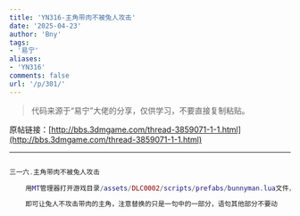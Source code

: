 ```yaml
---
title: 'YN316-主角带肉不被兔人攻击'
date: '2025-04-23'
author: 'Bny'
tags:
- '易宁'
aliases:
- 'YN316'
comments: false
url: '/p/301/'
---
```


> 代码来源于“易宁”大佬的分享，仅供学习，不要直接复制粘贴。

原帖链接：[http://bbs.3dmgame.com/thread-3859071-1-1.html](http://bbs.3dmgame.com/thread-3859071-1-1.html)

---

```lua  

三一六.主角带肉不被兔人攻击

	用MT管理器打开游戏目录/assets/DLC0002/scripts/prefabs/bunnyman.lua文件，将if guy:HasTag("player")替换为if guy:HasTag("monster")

	即可让兔人不攻击带肉的主角，注意替换的只是一句中的一部分，语句其他部分不要动

```  

